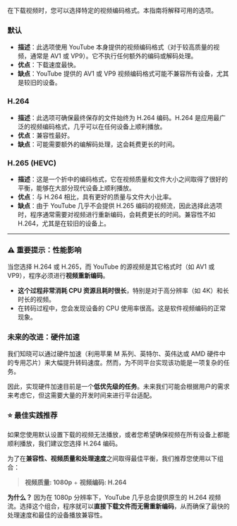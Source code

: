 在下载视频时，您可以选择特定的视频编码格式。本指南将解释可用的选项。

### 默认

- **描述**：此选项使用 YouTube 本身提供的视频编码格式（对于较高质量的视频，通常是 AV1 或 VP9）。它不执行任何额外的编码或解码处理。
- **优点**：下载速度最快。
- **缺点**：YouTube 提供的 AV1 或 VP9 视频编码格式可能不兼容所有设备，尤其是较旧的设备。

### H.264

- **描述**：此选项可确保最终保存的文件始终为 H.264 编码。H.264 是应用最广泛的视频编码格式，几乎可以在任何设备上顺利播放。
- **优点**：兼容性最好。
- **缺点**：可能需要额外的编解码处理，这会耗费更长的时间。

### H.265 (HEVC)

- **描述**：这是一个折中的编码格式，它在视频质量和文件大小之间取得了很好的平衡，能够在大部分现代设备上顺利播放。
- **优点**：与 H.264 相比，具有更好的质量与文件大小比率。
- **缺点**：由于 YouTube 几乎不会提供 H.265 编码的视频流，因此选择此选项时，程序通常需要对视频进行重新编码，会耗费更长的时间。兼容性不如 H.264，尤其是在较旧的设备上。

---

### ⚠️ 重要提示：性能影响

当您选择 H.264 或 H.265，而 YouTube 的源视频是其它格式时（如 AV1 或 VP9），程序必须进行**视频重新编码**。

- **这个过程非常消耗 CPU 资源且耗时很长**，特别是对于高分辨率（如 4K）和长时长的视频。
- 在转码过程中，您会发现设备的 CPU 使用率很高。这是软件视频编码的正常现象。

### 未来的改进：硬件加速

我们知晓可以通过硬件加速（利用苹果 M 系列、英特尔、英伟达或 AMD 硬件中的专用芯片）来大幅提升转码速度。然而，为不同平台实现该功能是一项复杂的任务。

因此，实现硬件加速目前是一个**低优先级的任务**。未来我们可能会根据用户的需求来考虑它，但这需要大量的开发时间来进行平台适配。

### ⭐ 最佳实践推荐

如果您使用默认设置下载的视频无法播放，或者您希望确保视频在所有设备上都能顺利播放，我们建议您选择 H.264 编码。

为了在**兼容性、视频质量和处理速度**之间取得最佳平衡，我们推荐您使用以下组合：

> **视频质量: 1080p** + **视频编码: H.264**

**为什么？** 因为在 1080p 分辨率下，YouTube 几乎总会提供原生的 H.264 视频流。选择这个组合，程序就可以**直接下载文件而无需重新编码**，从而确保了最快的处理速度和最佳的设备播放兼容性。